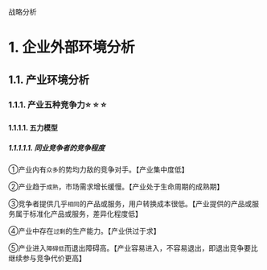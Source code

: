 战略分析

# 1. 企业外部环境分析

## 1.1. 产业环境分析

### 1.1.1. 产业五种竞争力:star: :star: :star: 

#### 1.1.1.1. 五力模型

##### 1.1.1.1.1. 同业竞争者的竞争程度

①产业内有`众多`的势均力敌的竞争对手。【产业集中度低】

②产业趋于`成熟`，市场需求增长缓慢。【产业处于生命周期的成熟期】

③竞争者提供几乎`相同`的产品或服务，用户转换成本很低。【产业提供的产品或服务属于标准化产品或服务，差异化程度低】

④产业中存在`过剩`的生产能力。【产业供过于求】

⑤产业进入`障碍低`而退出障碍高。【产业容易进入，不容易退出，即退出竞争要比继续参与竞争代价更高】
